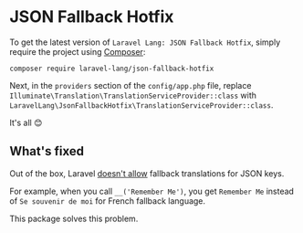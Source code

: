 # JSON Fallback Hotfix

To get the latest version of `Laravel Lang: JSON Fallback Hotfix`, simply require the project using [Composer](https://getcomposer.org):

```bash:no-line-numbers
composer require laravel-lang/json-fallback-hotfix
```

Next, in the `providers` section of the `config/app.php` file, replace `Illuminate\Translation\TranslationServiceProvider::class`
with `LaravelLang\JsonFallbackHotfix\TranslationServiceProvider::class`.

It's all 😊

## What's fixed

Out of the box, Laravel [doesn't allow](https://github.com/laravel/framework/issues/41565#issuecomment-1073572954) fallback translations for JSON keys.

For example, when you call `__('Remember Me')`, you get `Remember Me` instead of `Se souvenir de moi` for French fallback language.

This package solves this problem.
